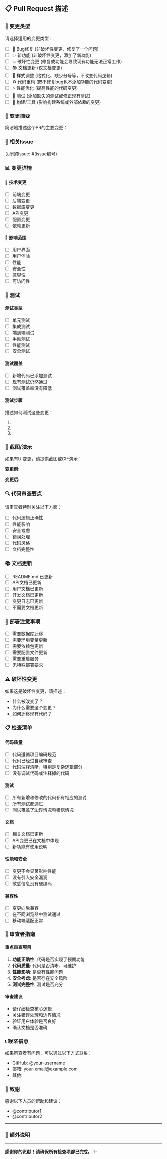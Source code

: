 ## 📋 Pull Request 描述

### 🎯 变更类型
请选择适用的变更类型：

- [ ] 🐛 Bug修复 (非破坏性变更，修复了一个问题)
- [ ] ✨ 新功能 (非破坏性变更，添加了新功能)
- [ ] 💥 破坏性变更 (修复或功能会导致现有功能无法正常工作)
- [ ] 📚 文档更新 (仅文档变更)
- [ ] 🎨 样式调整 (格式化、缺少分号等，不改变代码逻辑)
- [ ] ♻️ 代码重构 (既不修复bug也不添加功能的代码变更)
- [ ] ⚡ 性能优化 (提高性能的代码变更)
- [ ] 🧪 测试 (添加缺失的测试或修正现有测试)
- [ ] 🔧 构建/工具 (影响构建系统或外部依赖的变更)

### 📝 变更摘要
简洁地描述这个PR的主要变更：

### 🔗 相关Issue
关闭的Issue: #(issue编号)

### 📊 变更详情

#### 🔧 技术变更
- [ ] 前端变更
- [ ] 后端变更
- [ ] 数据库变更
- [ ] API变更
- [ ] 配置变更
- [ ] 依赖更新

#### 📱 影响范围
- [ ] 用户界面
- [ ] 用户体验
- [ ] 性能
- [ ] 安全性
- [ ] 兼容性
- [ ] 可访问性

### 🧪 测试

#### 测试类型
- [ ] 单元测试
- [ ] 集成测试
- [ ] 端到端测试
- [ ] 手动测试
- [ ] 性能测试
- [ ] 安全测试

#### 测试覆盖
- [ ] 新增代码已添加测试
- [ ] 现有测试仍然通过
- [ ] 测试覆盖率没有降低

#### 测试步骤
描述如何测试这些变更：

1. 
2. 
3. 

### 📸 截图/演示

如果有UI变更，请提供截图或GIF演示：

**变更前:**
<!-- 添加截图 -->

**变更后:**
<!-- 添加截图 -->

### 🔍 代码审查要点

请审查者特别关注以下方面：

- [ ] 代码逻辑正确性
- [ ] 性能影响
- [ ] 安全考虑
- [ ] 错误处理
- [ ] 代码风格
- [ ] 文档完整性

### 📚 文档更新

- [ ] README.md 已更新
- [ ] API文档已更新
- [ ] 用户文档已更新
- [ ] 开发文档已更新
- [ ] 变更日志已更新
- [ ] 不需要文档更新

### 🚀 部署注意事项

- [ ] 需要数据库迁移
- [ ] 需要环境变量更新
- [ ] 需要依赖包更新
- [ ] 需要配置文件更新
- [ ] 需要重启服务
- [ ] 无特殊部署要求

### ⚠️ 破坏性变更

如果这是破坏性变更，请描述：

- 什么被改变了？
- 为什么需要这个变更？
- 如何迁移现有代码？

### 📋 检查清单

#### 代码质量
- [ ] 代码遵循项目编码规范
- [ ] 代码已经过自我审查
- [ ] 代码注释清晰，特别是复杂逻辑部分
- [ ] 没有调试代码或注释掉的代码

#### 测试
- [ ] 所有新增和修改的代码都有相应的测试
- [ ] 所有测试都通过
- [ ] 测试覆盖了边界情况和错误情况

#### 文档
- [ ] 相关文档已更新
- [ ] API变更已在文档中体现
- [ ] 新功能有使用说明

#### 性能和安全
- [ ] 变更不会显著影响性能
- [ ] 没有引入安全漏洞
- [ ] 敏感信息没有硬编码

#### 兼容性
- [ ] 变更向后兼容
- [ ] 在不同浏览器中测试通过
- [ ] 移动端适配正常

### 🎯 审查者指南

#### 重点审查项目
1. **功能正确性**: 代码是否实现了预期功能
2. **代码质量**: 代码是否清晰、可维护
3. **性能影响**: 是否有性能问题
4. **安全考虑**: 是否存在安全风险
5. **测试完整性**: 测试是否充分

#### 审查建议
- 请仔细检查核心逻辑
- 关注错误处理和边界情况
- 验证用户体验是否良好
- 确认文档是否准确

### 📞 联系信息

如果审查者有问题，可以通过以下方式联系：

- GitHub: @your-username
- 邮箱: your-email@example.com
- 其他: 

### 🙏 致谢

感谢以下人员的帮助和建议：

- @contributor1
- @contributor2

---

### 📝 额外说明

<!-- 添加任何其他相关信息 -->

---

**感谢你的贡献！请确保所有检查项都已完成。** ✨
